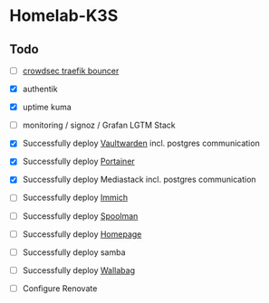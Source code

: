 # Homelab-K3S

## Todo

- [ ] [crowdsec traefik bouncer](https://www.crowdsec.net/blog/how-to-mitigate-security-threats-with-crowdsec-and-traefik)
- [x] authentik
- [x] uptime kuma
- [ ] monitoring / signoz / Grafan LGTM Stack
- [x] Successfully deploy [Vaultwarden](https://github.com/dani-garcia/vaultwarden) incl. postgres communication
- [x] Successfully deploy [Portainer](https://github.com/portainer/k8s/tree/master/deploy/helm/charts/portainer)
- [x] Successfully deploy Mediastack incl. postgres communication
- [ ] Successfully deploy [Immich](https://github.com/immich-app/immich-charts)
- [ ] Successfully deploy [Spoolman](https://github.com/Donkie/Spoolman)
- [ ] Successfully deploy [Homepage](https://gethomepage.dev/installation/k8s/#install-with-helm)
- [ ] Successfully deploy samba
- [ ] Successfully deploy [Wallabag](https://github.com/wallabag/wallabag)
- [ ] Configure Renovate

